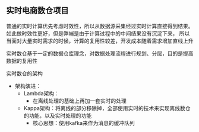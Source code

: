 ## 实时电商数仓项目

普通的实时计算优先考虑时效性，所以从数据源采集经过实时计算直接得到结果。如此做时效性更好，但是弊端是由于计算过程中的中间结果没有沉淀下来，
所以当面对大量实时需求的时候，计算的复用性较差，开发成本随着需求增加直线上升

实时数仓基于一定的数据仓库理念，对数据处理流程进行规划、分层，目的是提高数据的复用性



实时数仓的架构
- 架构演进：
  - Lambda架构：
    - 在离线处理的基础上再加一套实时的处理
  - Kappa架构：将离线的部分移除掉，全部使用实时的技术来实现离线数仓的功能，以及实时处理的功能
    - 核心思想：使用kafka来作为消息的缓冲队列